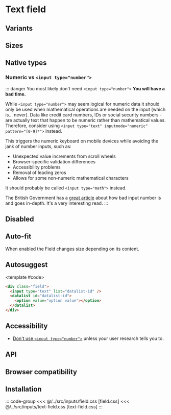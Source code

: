 <script setup>
	import Example from "../../.vitepress/theme/app/components/Example.vue"
	import Baseline from "../../.vitepress/theme/app/components/Baseline.vue"
</script>

# Text field

## Variants

<Example row>
<template #example>
<div class="field">
	<input type="text" placeholder="Outlined"/>
</div>

<div class="field filled">
	<input type="text" placeholder="Filled"/>
</div>
</template>
<template #code>

```html
<div class="field">
  <input type="text" placeholder="Outlined" />
</div>

<div class="field filled">
  <input type="text" placeholder="Filled" />
</div>
```

</template>
</Example>

## Sizes

<Example row>
<template #example>
<div class="field small">
	<input type="text" placeholder="Small"/>
</div>

<div class="field">
	<input type="text" placeholder="Default"/>
</div>
</template>
<template #code>

```html
<div class="field small">
  <input type="text" placeholder="Small" />
</div>

<div class="field">
  <input type="text" placeholder="Default" />
</div>
```

</template>
</Example>

## Native types

<Example column>
<template #example>
	<div class="field">
		<input type="text" placeholder="Text">
</div>
	<div class="field">
		<input type="password" placeholder="Password">
</div>
	<div class="field">
		<input type="url" placeholder="https://yoursite.com">
</div>
	<div class="field">
		<input type="email" placeholder="name@email.com">
</div>
	<div class="field">
		<input type="tel" placeholder="(666) 666-1337">
</div>
	<div class="field">
		<input type="search" placeholder="Search">
</div>
</template>
<template #code>

```html{2}
<div class="field">
  <input type="text" />
</div>
```

</template>
</Example>

### Numeric vs `<input type="number">`

::: danger You most likely don't need `<input type="number">`
**You will have a bad time.**

While `<input type="number">` may seem logical for numeric data it should only be used when mathematical operations are needed on the input (which is... never). Data like credit card numbers, IDs or social security numbers - are actually text that happen to be numeric rather than mathematical values. Therefore, consider using `<input type="text" inputmode="numeric" pattern="[0-9]*">` instead.

This triggers the numeric keyboard on mobile devices while avoiding the jank of number inputs, such as:

- Unexpected value increments from scroll wheels
- Browser-specific validation differences
- Accessibility problems
- Removal of leading zeros
- Allows for some non-numeric mathematical characters

It should probably be called `<input type="math">` instead.

The British Government has a [great article](https://technology.blog.gov.uk/2020/02/24/why-the-gov-uk-design-system-team-changed-the-input-type-for-numbers/) about how bad input number is and goes in-depth. It's a very interesting read.
:::

<Example column>
<template #example>

<div class="field">
	<input type="text" inputmode="numeric" pattern="[0-9]*" placeholder="Numeric">
</div>
</template>
<template #code>

```html{2}
<div class="field">
  <input type="text" inputmode="numeric" pattern="[0-9]*" placeholder="Numeric"> // [!code ++]
  <input type="number" placeholder="Number"> // [!code --]
</div>

```

</template>
</Example>

## Disabled

<Example row>
<template #example>
<div class="field">
	<input type="text" placeholder="Disabled" disabled/>
</div>
<div class="field filled">
	<input type="text" placeholder="Disabled" disabled/>
</div>
</template>
<template #code>

```html{2}
<div class="field">
  <input type="text" disabled>
</div>
```

</template>
</Example>

## Auto-fit

When enabled the Field changes size depending on its content.

<Example row>
<template #example>
<div class="field auto-fit">
	<input type="text" placeholder="Auto-fit"/>
</div>
</template>
<template #code>

```html{1}
<div class="field auto-fit">
  <!--  -->
</div>
```

</template>
</Example>

## Autosuggest

<!--@include: ./autosuggest-template.md -->

<Example row>
<template #example>
<div class="field">
<input type="text" list="users" placeholder="Users" />
<datalist id="users">
  <option value="Ray Manzarek"></option>
  <option value="Jonny Greenwood"></option>
  <option value="Marika Hackman"></option>
</datalist>
</div>

<div class="field">
<input type="email" list="users-email" placeholder="Emails" />
<datalist id="users-email">
  <option value="ray.manzarek@the.doors"></option>
  <option value="jonny.greenwood@radio.head"></option>
  <option value="marika@hack.man"></option>
</datalist>
</div>

</template>

<template #code>

```html
<div class="field">
  <input type="text" list="datalist-id" />
  <datalist id="datalist-id">
    <option value="option value"></option>
  </datalist>
</div>
```

</template>
</Example>

## Accessibility

- [Don't use `<input type="number">`](#numeric-vs-input-type-number) unless your user research tells you to.

## API

<!--@include: ./text-field-api.md -->

## Browser compatibility

<Baseline :ids="['field-sizing','datalist','light-dark', 'color-mix']" />

## Installation

::: code-group
<<< @/../src/inputs/field.css [field.css]
<<< @/../src/inputs/text-field.css [text-field.css]
:::
